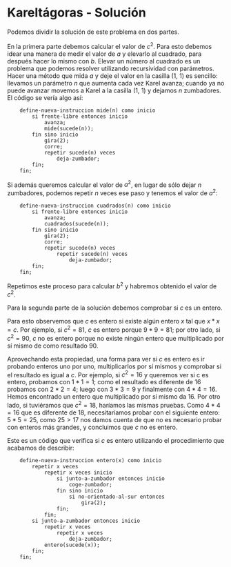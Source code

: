 # Kareltágoras - Solución

Podemos dividir la solución de este problema en dos partes.

En la primera parte debemos calcular el valor de $c^2$. Para esto debemos idear una manera de medir el valor de $a$ y elevarlo al cuadrado, para después hacer lo mismo con $b$. Elevar un número al cuadrado es un problema que podemos resolver utilizando recursividad con parámetros. Hacer una método que mida $a$ y deje el valor en la casilla (1, 1) es sencillo: llevamos un parámetro $n$ que aumenta cada vez Karel avanza; cuando ya no puede avanzar movemos a Karel a la casilla (1, 1) y dejamos $n$ zumbadores. El código se vería algo así:

```
    define-nueva-instruccion mide(n) como inicio
        si frente-libre entonces inicio
            avanza;
            mide(sucede(n));
        fin sino inicio
            gira(2);
            corre;
            repetir sucede(n) veces
            	deja-zumbador;
        fin;
    fin;
```

Si además queremos calcular el valor de $a^2$, en lugar de sólo dejar $n$ zumbadores, podemos repetir $n$ veces ese paso y tenemos el valor de $a^2$:

```
    define-nueva-instruccion cuadrados(n) como inicio
        si frente-libre entonces inicio
            avanza;
            cuadrados(sucede(n));
        fin sino inicio
            gira(2);
            corre;
            repetir sucede(n) veces
                repetir sucede(n) veces
                    deja-zumbador;
        fin;
    fin;
```

Repetimos este proceso para calcular $b^2$ y habremos obtenido el valor de $c^2$.

Para la segunda parte de la solución debemos comprobar si $c$ es un entero.

Para esto observemos que $c$ es entero si existe algún entero $x$ tal que $x*x = c$. Por ejemplo, si $c^2 = 81$, $c$ es entero porque $9 * 9 = 81$; por otro lado, si $c^2 = 90$, $c$ no es entero porque no existe ningún entero que multiplicado por sí mismo de como resultado $90$.

Aprovechando esta propiedad, una forma para ver si $c$ es entero es ir probando enteros uno por uno, multiplicarlos por sí mismos y comprobar si el resultado es igual a $c$. Por ejemplo, si $c^2 = 16$ y queremos ver si c es entero, probamos con $1 * 1 = 1$; como el resultado es diferente de $16$ probamos con $2 * 2 = 4$; luego con $3 * 3 = 9$ y finalmente con $4 * 4 = 16$. Hemos encontrado un entero que multiplicado por sí mismo da $16$. Por otro lado, si tuviéramos que $c^2 = 18$, haríamos las mismas pruebas. Como $4 * 4 = 16$ que es diferente de $18$, necesitaríamos probar con el siguiente entero: $5 * 5 = 25$, como $25 > 17$ nos damos cuenta de que no es necesario probar con enteros más grandes, y concluimos que $c$ no es entero.

Este es un código que verifica si $c$ es entero utilizando el procedimiento que acabamos de describir:

```
    define-nueva-instruccion entero(x) como inicio
        repetir x veces
            repetir x veces inicio
                si junto-a-zumbador entonces inicio
                    coge-zumbador;
                fin sino inicio
                    si no-orientado-al-sur entonces
                        gira(2);
                fin;
            fin;
        si junto-a-zumbador entonces inicio
            repetir x veces
                repetir x veces
                    deja-zumbador;
            entero(sucede(x));
        fin;
    fin;
```
